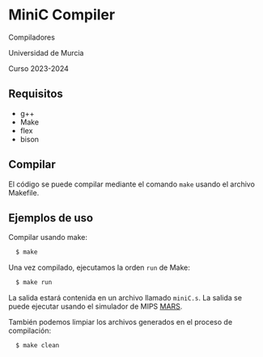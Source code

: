 # MiniC Compiler

Compiladores

Universidad de Murcia

Curso 2023-2024

## Requisitos
* g++
* Make
* flex
* bison

## Compilar

El código se puede compilar mediante el comando `make` usando el archivo Makefile.

## Ejemplos de uso

Compilar usando make:
```bash
  $ make
```

Una vez compilado, ejecutamos la orden `run` de Make:
```bash
  $ make run
```
La salida estará contenida en un archivo llamado `miniC.s`. 
La salida se puede ejecutar usando el simulador de MIPS [MARS](https://courses.missouristate.edu/KenVollmar/mars/download.htm).

También podemos limpiar los archivos generados en el proceso de compilación:
```bash
  $ make clean
```
